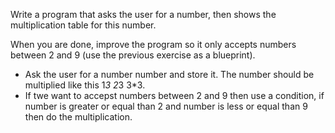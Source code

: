 Write a program that asks the user for a number, then shows the multiplication table for this number.

When you are done, improve the program so it only accepts numbers between 2 and 9 (use the previous exercise as a blueprint).

- Ask the user for a number number and store it. The number should be multiplied like this 1*3 2*3 3\*3.
- If twe want to accepst numbers between 2 and 9 then use a condition, if number is greater or equal than 2 and number is less or equal than 9 then do the multiplication.
